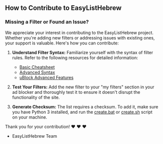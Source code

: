 ## How to Contribute to EasyListHebrew

### Missing a Filter or Found an Issue?

We appreciate your interest in contributing to the EasyListHebrew project. Whether you're adding new filters or addressing issues with existing ones, your support is valuable. Here's how you can contribute:

1.  **Understand Filter Syntax:** Familiarize yourself with the syntax of filter rules. Refer to the following resources for detailed information:

    -   [Basic Cheatsheet](https://adblockplus.org/filter-cheatsheet)
    -   [Advanced Syntax](https://help.adblockplus.org/hc/en-us/articles/360062733293)
    -   [uBlock Advanced Features](https://github.com/gorhill/uBlock/wiki/Static-filter-syntax)
2.  **Test Your Filters:** Add the new filter to your "my filters" section in your ad blocker and thoroughly test it to ensure it doesn't disrupt the functionality of the site.
3.  **Generate Checksum:** The list requires a checksum. To add it, make sure you have Python 3 installed, and run the [create.bat](create.bat) or [create.sh](create.sh) script on your machine.
    

Thank you for your contribution! :heart: :heart: :heart:

- EasyListHebrew Team
